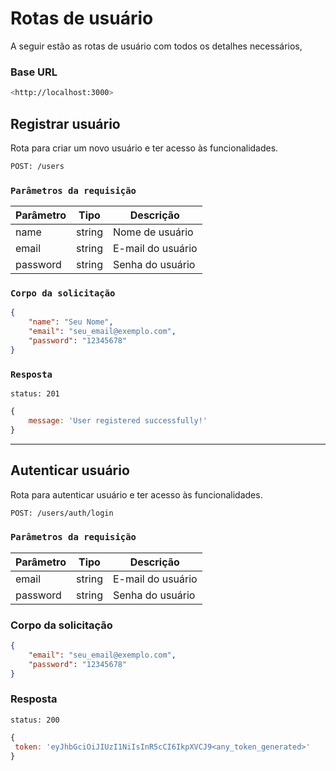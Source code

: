 # Rotas de usuário

A seguir estão as rotas de usuário com todos os detalhes necessários,

### Base URL

```bash
<http://localhost:3000>
```


## Registrar usuário

Rota para criar um novo usuário e ter acesso às funcionalidades.

```bash
POST: /users
```


### `Parâmetros da requisição`

| Parâmetro | Tipo   | Descrição         |
| --------- | ------ | ----------------- |
| name      | string | Nome de usuário   |
| email     | string | E-mail do usuário |
| password  | string | Senha do usuário  |

### `Corpo da solicitação`

```json
{
	"name": "Seu Nome",
	"email": "seu_email@exemplo.com",
	"password": "12345678"
}
```


### `Resposta`

```http 
status: 201
```

```js
{
	message: 'User registered successfully!'
}
```


---

## Autenticar usuário

Rota para autenticar usuário e ter acesso às funcionalidades.

```bash
POST: /users/auth/login
```


### `Parâmetros da requisição`

| Parâmetro | Tipo   | Descrição         |
| --------- | ------ | ----------------- |
| email     | string | E-mail do usuário |
| password  | string | Senha do usuário  |

### Corpo da solicitação

```json
{
	"email": "seu_email@exemplo.com",
	"password": "12345678"
}
```


### Resposta

```http 
status: 200
```

```js
{  
 token: 'eyJhbGciOiJIUzI1NiIsInR5cCI6IkpXVCJ9<any_token_generated>'  
}
```



